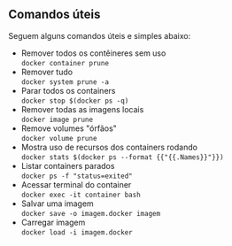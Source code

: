 ## Comandos úteis

Seguem alguns comandos úteis e simples abaixo:

-   Remover todos os contêineres sem uso  
`docker container prune`
-   Remover tudo  
`docker system prune -a`
-   Parar todos os containers  
`docker stop $(docker ps -q)`
-   Remover todas as imagens locais  
`docker image prune`
-   Remove volumes "órfãos"  
`docker volume prune`
-   Mostra uso de recursos dos containers rodando  
`docker stats $(docker ps --format {{"{{.Names}}"}})`
-   Listar containers parados  
`docker ps -f "status=exited"`
-   Acessar terminal do container  
`docker exec -it container bash`
-   Salvar uma imagem  
`docker save -o imagem.docker imagem`
-   Carregar imagem  
`docker load -i imagem.docker`
